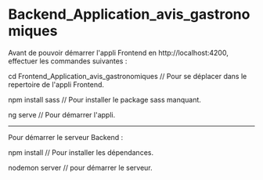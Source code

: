 # Backend_Application_avis_gastronomiques

Avant de pouvoir démarrer l'appli Frontend en http://localhost:4200, effectuer les commandes suivantes :

cd Frontend_Application_avis_gastronomiques // Pour se déplacer dans le repertoire de l'appli Frontend.

npm install sass // Pour installer le package sass manquant.

ng serve // Pour démarrer l'appli.

--------------------------------------

Pour démarrer le serveur Backend :

npm install // Pour installer les dépendances.

nodemon server // pour démarrer le serveur.
